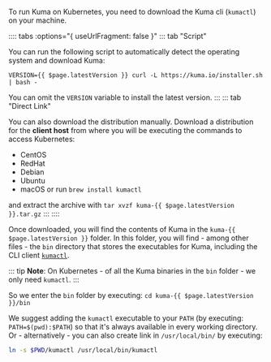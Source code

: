 To run Kuma on Kubernetes, you need to download the Kuma cli (`kumactl`) on your machine.

:::: tabs :options="{ useUrlFragment: false }"
::: tab "Script"

You can run the following script to automatically detect the operating system and download Kuma:

`VERSION={{ $page.latestVersion }} curl -L https://kuma.io/installer.sh | bash -`

You can omit the `VERSION` variable to install the latest version. 
:::
::: tab "Direct Link"

You can also download the distribution manually. Download a distribution for the **client host** from where you will be executing the commands to access Kubernetes:

* <a :href="'https://download.konghq.com/mesh-alpine/kuma-' + $page.latestVersion + '-centos-amd64.tar.gz'">CentOS</a>
* <a :href="'https://download.konghq.com/mesh-alpine/kuma-' + $page.latestVersion + '-rhel-amd64.tar.gz'">RedHat</a>
* <a :href="'https://download.konghq.com/mesh-alpine/kuma-' + $page.latestVersion + '-debian-amd64.tar.gz'">Debian</a>
* <a :href="'https://download.konghq.com/mesh-alpine/kuma-' + $page.latestVersion + '-ubuntu-amd64.tar.gz'">Ubuntu</a>
* <a :href="'https://download.konghq.com/mesh-alpine/kuma-' + $page.latestVersion + '-darwin-amd64.tar.gz'">macOS</a> or run `brew install kumactl`

and extract the archive with `tar xvzf kuma-{{ $page.latestVersion }}.tar.gz`
:::
::::

Once downloaded, you will find the contents of Kuma in the `kuma-{{ $page.latestVersion }}` folder. In this folder, you will find - among other files - the `bin` directory that stores the executables for Kuma, including the CLI client [`kumactl`](../explore/cli.md).

::: tip
**Note**: On Kubernetes - of all the Kuma binaries in the `bin` folder - we only need `kumactl`.
:::

So we enter the `bin` folder by executing: `cd kuma-{{ $page.latestVersion }}/bin`

We suggest adding the `kumactl` executable to your `PATH` (by executing: `PATH=$(pwd):$PATH`) so that it's always available in every working directory. Or - alternatively - you can also create link in `/usr/local/bin/` by executing:

```sh
ln -s $PWD/kumactl /usr/local/bin/kumactl
```
